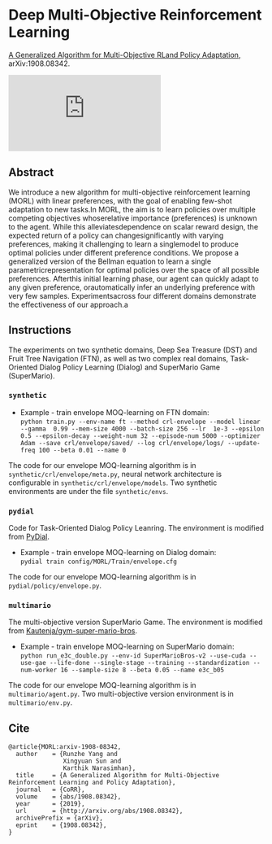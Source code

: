# Deep Multi-Objective Reinforcement Learning

[A Generalized Algorithm for Multi-Objective RLand Policy Adaptation](https://arxiv.org/abs/1908.08342), arXiv:1908.08342.   

![](http://www.cs.princeton.edu/~runzhey/demo/morl-poster.pdf)

## Abstract

We introduce a new algorithm for multi-objective reinforcement learning (MORL) with linear preferences, with the goal of enabling few-shot adaptation to new tasks.In MORL, the aim is to learn policies over multiple competing objectives whoserelative importance (preferences) is unknown to the agent. While this alleviatesdependence on scalar reward design, the expected return of a policy can changesignificantly with varying preferences, making it challenging to learn a singlemodel to produce optimal policies under different preference conditions. We propose a generalized version of the Bellman equation to learn a single parametricrepresentation for optimal policies over the space of all possible preferences. Afterthis initial learning phase, our agent can quickly adapt to any given preference, orautomatically infer an underlying preference with very few samples. Experimentsacross four different domains demonstrate the effectiveness of our approach.a

## Instructions

The experiments on two synthetic domains, Deep Sea Treasure (DST) and Fruit Tree Navigation (FTN), as well as two complex real domains, Task-Oriented Dialog Policy Learning (Dialog) and SuperMario Game (SuperMario).

### `synthetic`

* Example - train envelope MOQ-learning on FTN domain:  
`python train.py --env-name ft --method crl-envelope --model linear --gamma  0.99 --mem-size 4000 --batch-size 256 --lr  1e-3 --epsilon 0.5 --epsilon-decay --weight-num 32 --episode-num 5000 --optimizer Adam --save crl/envelope/saved/ --log crl/envelope/logs/ --update-freq 100 --beta 0.01 --name 0`

The code for our envelope MOQ-learning algorithm is in `synthetic/crl/envelope/meta.py`, neural network architecture is configurable in `synthetic/crl/envelope/models`. Two synthetic environments are under the file `synthetic/envs`.

### `pydial`

Code for Task-Oriented Dialog Policy Leanring. The environment is modified from [PyDial](http://www.camdial.org/pydial/).

* Example - train envelope MOQ-learning on Dialog domain:  
`pydial train config/MORL/Train/envelope.cfg`

The code for our envelope MOQ-learning algorithm is in `pydial/policy/envelope.py`.

### `multimario`

The multi-objective version SuperMario Game. The environment is modified from [Kautenja/gym-super-mario-bros](https://github.com/Kautenja/gym-super-mario-bros). 

* Example - train envelope MOQ-learning on SuperMario domain:  
`python run_e3c_double.py --env-id SuperMarioBros-v2 --use-cuda --use-gae --life-done --single-stage --training --standardization --num-worker 16 --sample-size 8 --beta 0.05 --name e3c_b05`

The code for our envelope MOQ-learning algorithm is in `multimario/agent.py`. Two multi-objective version environment is in `multimario/env.py`.

## Cite
```
@article{MORL:arxiv-1908-08342,
  author    = {Runzhe Yang and
               Xingyuan Sun and
               Karthik Narasimhan},
  title     = {A Generalized Algorithm for Multi-Objective Reinforcement Learning and Policy Adaptation},
  journal   = {CoRR},
  volume    = {abs/1908.08342},
  year      = {2019},
  url       = {http://arxiv.org/abs/1908.08342},
  archivePrefix = {arXiv},
  eprint    = {1908.08342},
}

```
